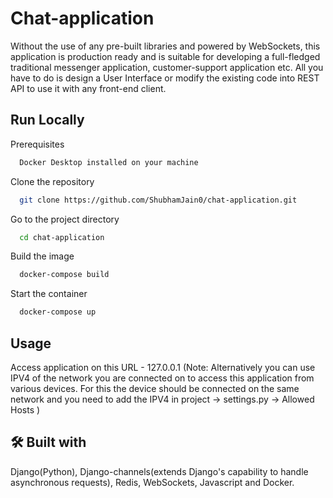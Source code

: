
# Chat-application

Without the use of any pre-built libraries and powered by WebSockets, this application is production ready and is suitable for developing a full-fledged traditional messenger application, customer-support application etc. All you have to do is design a User Interface or modify the existing code into REST API to use it with any front-end client.


## Run Locally

Prerequisites

```bash
  Docker Desktop installed on your machine
```

Clone the repository

```bash
  git clone https://github.com/ShubhamJain0/chat-application.git
```

Go to the project directory

```bash
  cd chat-application
```

Build the image

```bash
  docker-compose build
```

Start the container

```bash
  docker-compose up
```


## Usage

Access application on this URL - 127.0.0.1 (Note: Alternatively you can use IPV4 of the network you are connected on to access this application from various devices. For this the device should be connected on the same network and you need to add the IPV4 in project -> settings.py -> Allowed Hosts )


## 🛠 Built with
Django(Python), Django-channels(extends Django's capability to handle asynchronous requests), Redis, WebSockets, Javascript and Docker.